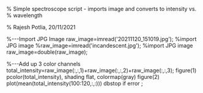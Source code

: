 % Simple spectroscope script - imports image and converts to intensity vs.
% wavelength

% Rajesh Potlia, 20/11/2021

%---Import JPG Image
    raw_image=imread('20211120_151019.jpg');  %import JPG image
    %raw_image=imread('incandescent.jpg');  %import JPG image    
    raw_image=double(raw_image);
    

%---Add up 3 color channels
    total_intensity=raw_image(:,:,1)+raw_image(:,:,2)+raw_image(:,:,3);
    figure(1)
    pcolor(total_intensity), shading flat, colormap(gray)
    figure(2)
    plot(mean(total_intensity(100:120,:,:)))
    dbstop if error ;
